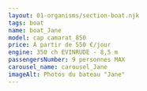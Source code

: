 ```yaml
---
layout: 01-organisms/section-boat.njk
tags: boat
name: boat_Jane
model: cap camarat_850
price: À partir de 550 €/jour
engine: 350 ch EVINRUDE - 8,5 m
passengersNumber: 9 personnes MAX
carousel_name: carousel_Jane
imageAlt: Photos du bateau "Jane"
---
```

